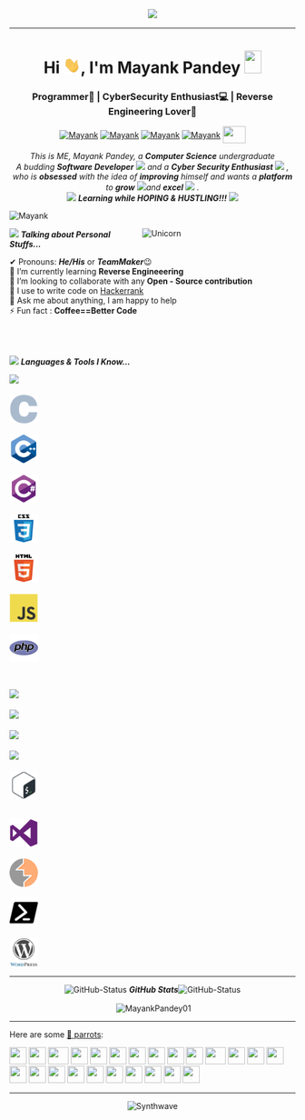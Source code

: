 <!-- <img align="right" alt="GIF" height="160px" src="https://media.giphy.com/media/du3J3cXyzhj75IOgvA/giphy.gif" /> -->

<p align="center">
  <img src="https://camo.githubusercontent.com/992babdffd8c74a1502de375fbdf7e4d54773242/68747470733a2f2f6d656469612e67697068792e636f6d2f6d656469612f53576f536b4e36447854737a71494b4571762f67697068792e676966" height="300"/>
</p>
<hr>
<h1 align="center">Hi <img src="https://github.com/MayankPandey01/MayankPandey01/blob/main/Hi.gif" width="30px">, I'm Mayank Pandey <img src="https://cultofthepartyparrot.com/parrots/hd/dealwithitnowparrot.gif" width="30" height="40"/></h1>

<h3 align="center">Programmer🚀 | CyberSecurity Enthusiast💻 | Reverse Engineering Lover💙</h3>
<p align="center">
<a href="https://www.linkedin.com/in/mayank-pandey-849262209/" target="blank"><img align="center" src="https://cdn.jsdelivr.net/npm/simple-icons@3.0.1/icons/linkedin.svg" alt="Mayank" height="30" width="40" /></a>
<a href="https://www.facebook.com/mesmerizing.mayank.7/" target="blank"><img align="center" src="https://cdn.jsdelivr.net/npm/simple-icons@3.0.1/icons/facebook.svg" alt="Mayank" height="30" width="40" /></a>
<a href="https://www.hackerrank.com/Mayank__01" target="blank"><img align="center" src="https://cdn.jsdelivr.net/npm/simple-icons@3.0.1/icons/hackerrank.svg" alt="Mayank" height="30" width="40" /></a>
<a href="https://www.twitter.com/Mayank_pandey01" target="blank"><img align="center" src="https://simpleicons.org/icons/twitter.svg" alt="Mayank" height="30" width="40" /></a>
 <a href = "mailto: mayankraj956@gmail.com"><img align="center" src="https://simpleicons.org/icons/gmail.svg" height="30" width="40" /></a>
</p>
</p>



<p align="center">
  <em>
    This is ME, Mayank Pandey, a <b>Computer Science</b> undergraduate <br>
    A budding <b>Software Developer</b> <img src="https://github.com/TheDudeThatCode/TheDudeThatCode/blob/master/Assets/Developer.gif" width="30px"> and a <b>Cyber Security Enthusiast</b>&nbsp;<img src="https://github.com/TheDudeThatCode/TheDudeThatCode/blob/master/Assets/Designer.gif" width="36px">&nbsp,<br>who is <b>obsessed</b>
    with the idea of <b>improving</b> himself and wants a <b>platform</b> to 
    <b>grow</b> <img src="https://github.com/TheDudeThatCode/TheDudeThatCode/blob/master/Assets/Rocket.gif" width="18px">and 
    <b>excel</b> <img src="https://github.com/TheDudeThatCode/TheDudeThatCode/blob/master/Assets/Medal.gif" width="20px">&nbsp.
  </em> 
  <br>
  <img src="https://media.giphy.com/media/VgCDAzcKvsR6OM0uWg/giphy.gif" width="50" /> <b><i>Learning while HOPING & HUSTLING!!!</i></b> <img src="https://media.giphy.com/media/7j2hfyeVcDtf2/giphy.gif" width="50" />
</p>

<p align="left"> <img src="https://komarev.com/ghpvc/?username=MayankPandey01&label=Profile%20views&color=0e75b6&style=flat" alt="Mayank" /> </p>

<img align="right" width=270px alt="Unicorn" src="https://media.giphy.com/media/3ohs4BSacFKI7A717y/giphy.gif" />


<img src="https://media.giphy.com/media/ObNTw8Uzwy6KQ/giphy.gif" width="30px">&nbsp;***Talking about Personal Stuffs...***

✔ Pronouns: ***He/His*** or ***TeamMaker***😉 <br>
🌱 I’m currently learning **Reverse Engineeering** <br>
👯 I’m looking to collaborate with any **Open - Source contribution**<br>
🔭 I use to write code on [Hackerrank](https://www.hackerrank.com/Mayank__01) <br>
💬 Ask me about anything, I am happy to help <br>
⚡ Fun fact : **Coffee==Better Code**<br><br><br><br>
 

<img src="https://camo.githubusercontent.com/63371d36886ee658f5a97401f393e1ab1684b2fd3de674b8f5efc7d410b2a3d0/68747470733a2f2f6d656469612e67697068792e636f6d2f6d656469612f57556c706c634d704f43456d5447427442572f67697068792e676966" width="30px">&nbsp;***Languages & Tools I Know...***
<p align="left">
  
  <code><img height="50" src="https://github.com/uannabi/-/blob/master/resource/python-icon.svg"></code><code> 
  <code> <img height="50" src="https://raw.githubusercontent.com/devicons/devicon/master/icons/c/c-original.svg"> </code>
  <code> <img height="50" src="https://raw.githubusercontent.com/devicons/devicon/master/icons/cplusplus/cplusplus-original.svg"> </code>
  <code> <img height="50" src="https://github.com/devicons/devicon/blob/master/icons/csharp/csharp-original.svg"> </code>
  <code> <img height="50" src="https://raw.githubusercontent.com/devicons/devicon/master/icons/css3/css3-original-wordmark.svg"> </code>
  <code> <img height="50" src="https://github.com/devicons/devicon/blob/master/icons/html5/html5-original-wordmark.svg"> </code>
  <code> <img height="50" src="https://raw.githubusercontent.com/devicons/devicon/master/icons/javascript/javascript-original.svg"> </code>
  <code> <img height="50" src="https://github.com/devicons/devicon/blob/master/icons/php/php-original.svg"> </code>
  
  
  <img height="50" src="https://github.com/uannabi/-/blob/master/resource/dj.svg"> </code>
  <code> <img height="50" src="https://github.com/uannabi/-/blob/master/resource/docker-ar21.svg"> </code>
  <code> <img height="50" src="https://github.com/uannabi/-/blob/master/resource/git.svg"> </code>
  <code> <img height="50" src="https://github.com/uannabi/-/blob/master/resource/linux-ar21.svg"> </code>
  <code> <img height="50" src="https://github.com/devicons/devicon/blob/master/icons/bash/bash-original.svg"> </code>
  
  <code> <img height="50" src="https://github.com/devicons/devicon/blob/master/icons/visualstudio/visualstudio-plain.svg"> </code>
  <code> <img height="50" src="https://github.com/MayankPandey01/MayankPandey01/blob/main/iconfinder_BurpSuite_3246741.png"> </code>
  <code> <img height="50" src="https://github.com/MayankPandey01/MayankPandey01/blob/main/powershell-svgrepo-com.svg"> </code>
  <code> <img height="50" src="https://github.com/devicons/devicon/blob/master/icons/wordpress/wordpress-original.svg"> </code>
  
 
  
 
  <hr>
  <p align="center">
 <img src="https://media.giphy.com/media/8UHRm5oY4k4FDxq5QG/giphy.gif" width="30px" alt="GitHub-Status"/>&nbsp;<i><b>GitHub Stats</b></i><img src="https://media.giphy.com/media/8UHRm5oY4k4FDxq5QG/giphy.gif" width="30px" alt="GitHub-Status"/></p>
 
<!-- <p><img align="left" src="https://github-readme-stats.vercel.app/api/top-langs?username=MayankPandey01&show_icons=true&locale=en&layout=compact&theme=tokyonight" alt="MayankPandey01" /></p> use width="410" in stats after enabling this-->

<p align="center">&nbsp;<img align="center" src="https://github-readme-stats.vercel.app/api?username=MayankPandey01&show_icons=true&locale=en&theme=tokyonight" alt="MayankPandey01" /></p>

 <!-- ![GitHub streak stats](https://github-readme-streak-stats.herokuapp.com/?user=MayankPandey01) -->
<hr>

Here are some [🦜 parrots](https://cultofthepartyparrot.com):

<div>
    <img src="https://cultofthepartyparrot.com/parrots/hd/githubparrot.gif" width="30" height="30"/>
    <img src="https://cultofthepartyparrot.com/flags/hd/indiaparrot.gif" width="30" height="30"/>
    <img src="https://cultofthepartyparrot.com/parrots/asyncparrot.gif" width="36" height="30"/>
    <img src="https://cultofthepartyparrot.com/parrots/exceptionallyfastparrot.gif" width="30" height="30"/>
    <img src="https://cultofthepartyparrot.com/parrots/hd/60fpsparrot.gif" width="30" height="30"/>
    <img src="https://cultofthepartyparrot.com/parrots/hd/jumpingparrot.gif" width="30" height="30"/>
    <img src="https://cultofthepartyparrot.com/parrots/hd/opensourceparrot.gif" width="30" height="30"/>
    <img src="https://cultofthepartyparrot.com/parrots/hd/dealwithitnowparrot.gif" width="30" height="30"/>
    <img src="https://cultofthepartyparrot.com/parrots/hd/hypnoparrotlight.gif" width="30" height="30"/>
    <img src="https://cultofthepartyparrot.com/parrots/databaseparrot.gif" width="30" height="30"/>
    <img src="https://cultofthepartyparrot.com/parrots/fixparrot.gif" width="36" height="30"/>
    <img src="https://cultofthepartyparrot.com/parrots/hd/laptop_parrot.gif" width="30" height="30"/>
    <img src="https://cultofthepartyparrot.com/parrots/hd/spinningparrot.gif" width="30" height="30"/>
    <img src="https://cultofthepartyparrot.com/parrots/hd/levitationparrot.gif" width="30" height="30"/>
    <img src="https://cultofthepartyparrot.com/parrots/hd/meldparrot.gif" width="30" height="30"/>
    <img src="https://cultofthepartyparrot.com/parrots/slomoparrot.gif" width="30" height="30"/>
    <img src="https://cultofthepartyparrot.com/parrots/hd/moonwalkingparrot.gif" width="30" height="30"/>
    <img src="https://cultofthepartyparrot.com/parrots/hd/stableparrot.gif" width="30" height="30"/>
    <img src="https://cultofthepartyparrot.com/parrots/hd/scienceparrot.gif" width="30" height="30"/>
    <img src="https://cultofthepartyparrot.com/parrots/hd/pirateparrot.gif" width="30" height="30"/>
    <img src="https://cultofthepartyparrot.com/parrots/hd/footballparrot.gif" width="30" height="30"/>
    <img src="https://cultofthepartyparrot.com/parrots/hd/illuminatiparrot.gif" width="30" height="30"/>
    <img src="https://cultofthepartyparrot.com/parrots/hd/hypnoparrotdark.gif" width="30" height="30"/>
    <img src="https://cultofthepartyparrot.com/parrots/hd/mustacheparrot.gif" width="30" height="30"/>
</div>

<hr>



<p align="center"><img src="https://thumbs.gfycat.com/GoodnaturedFondGaur-size_restricted.gif" alt="Synthwave" height="300" width="500"></p>

<!--
**MayankPandey01/MayankPandey01** is a ✨ _special_ ✨ repository because its `README.md` (this file) appears on your GitHub profile.

Here are some ideas to get you started:

- 🔭 I’m currently working on ...
- 🌱 I’m currently learning ...
- 👯 I’m looking to collaborate on ...
- 🤔 I’m looking for help with ...
- 💬 Ask me about ...💬
- 📫 How to reach me: ...
- 😄 Pronouns: ...
- ⚡ Fun fact: ...
-->
